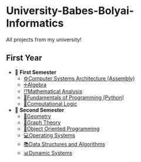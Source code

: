 # University-Babes-Bolyai-Informatics
All projects from my university!
## First Year
* 📂 **First Semester**
  * [⚙️Computer Systems Architecture (Assembly)](https://github.com/razvandusa/University-Babes-Bolyai-Informatics/tree/main/First%20Year/First%20Semester/Computer%20systems%20architecture%20(Assembly))
  * [➗Algebra](https://github.com/razvandusa/University-Babes-Bolyai-Informatics/tree/main/First%20Year/First%20Semester/Algebra)
  * [⁉️Mathematical Analysis](https://github.com/razvandusa/University-Babes-Bolyai-Informatics/tree/main/First%20Year/First%20Semester/Mathematical%20analysis)
  * [🔰Fundamentals of Programming (Python)](https://github.com/razvandusa/University-Babes-Bolyai-Informatics/tree/main/First%20Year/First%20Semester/Fundamentals%20of%20Programming%20(Python))
  * [🗿Computational Logic](https://github.com/razvandusa/University-Babes-Bolyai-Informatics/tree/main/First%20Year/First%20Semester/Computational%20Logic)
* 📂 **Second Semester**
  * [📐Geometry](https://github.com/razvandusa/University-Babes-Bolyai-Informatics/tree/main/2nd%20Semester/Seminars/Geometry)
  * [🍇Graph Theory]()
  * [🌅Object Oriented Programming](https://github.com/razvandusa/University-Babes-Bolyai-Informatics/tree/main/2nd%20Semester/Workshops/Object%20Oriented%20Programming/OOP_Labs)
  * [💻Operating Systems](https://github.com/razvandusa/University-Babes-Bolyai-Informatics/tree/main/2nd%20Semester/Workshops/Operating%20System%20(Linux))
  * [📚Data Structures and Algorithms](https://github.com/razvandusa/University-Babes-Bolyai-Informatics/tree/main/2nd%20Semester/Workshops/Data%20Structures%20and%20Algorithms)
  * [📊Dynamic Systems](https://github.com/razvandusa/University-Babes-Bolyai-Informatics/tree/main/2nd%20Semester/Workshops/Dynamic%20Systems)
